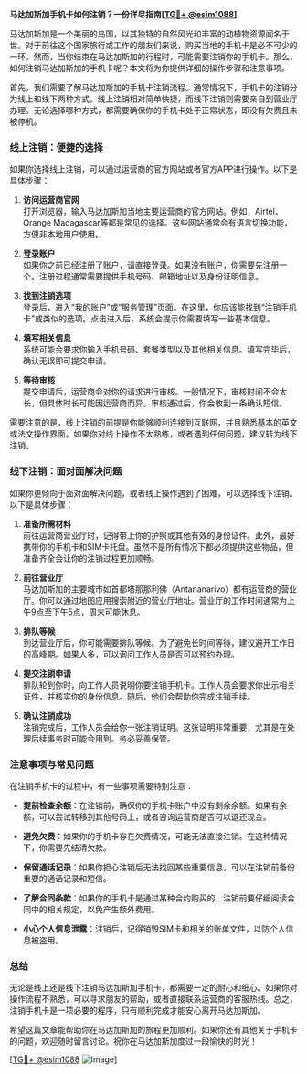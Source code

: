 **马达加斯加手机卡如何注销？一份详尽指南[[TG💪+ @esim1088](https://t.me/s/esim1088)]**

马达加斯加是一个美丽的岛国，以其独特的自然风光和丰富的动植物资源闻名于世。对于前往这个国家旅行或工作的朋友们来说，购买当地的手机卡是必不可少的一环。然而，当你结束在马达加斯加的行程时，可能需要注销你的手机卡。那么，如何注销马达加斯加的手机卡呢？本文将为你提供详细的操作步骤和注意事项。

首先，我们需要了解马达加斯加的手机卡注销流程。通常情况下，手机卡的注销分为线上和线下两种方式。线上注销相对简单快捷，而线下注销则需要亲自到营业厅办理。无论选择哪种方式，都需要确保你的手机卡处于正常状态，即没有欠费且未被停机。

### **线上注销：便捷的选择**

如果你选择线上注销，可以通过运营商的官方网站或者官方APP进行操作。以下是具体步骤：

1. **访问运营商官网**  
   打开浏览器，输入马达加斯加当地主要运营商的官方网站。例如，Airtel、Orange Madagascar等都是常见的选择。这些网站通常会有语言切换功能，方便非本地用户使用。

2. **登录账户**  
   如果你之前已经注册了账户，请直接登录。如果没有账户，你需要先注册一个。注册过程通常需要提供手机号码、邮箱地址以及身份证明信息。

3. **找到注销选项**  
   登录后，进入“我的账户”或“服务管理”页面。在这里，你应该能找到“注销手机卡”或类似的选项。点击进入后，系统会提示你需要填写一些基本信息。

4. **填写相关信息**  
   系统可能会要求你输入手机号码、套餐类型以及其他相关信息。填写完毕后，确认无误即可提交申请。

5. **等待审核**  
   提交申请后，运营商会对你的请求进行审核。一般情况下，审核时间不会太长，但具体时长可能因运营商而异。审核通过后，你会收到一条确认短信。

需要注意的是，线上注销的前提是你能够顺利连接到互联网，并且熟悉基本的英文或法文操作界面。如果你对线上操作不太熟练，或者遇到任何问题，建议转为线下注销。

### **线下注销：面对面解决问题**

如果你更倾向于面对面解决问题，或者线上操作遇到了困难，可以选择线下注销。以下是具体步骤：

1. **准备所需材料**  
   前往运营商营业厅时，记得带上你的护照或其他有效的身份证件。此外，最好携带你的手机卡和SIM卡托盘。虽然不是所有情况下都必须提供这些物品，但准备齐全会让你的注销过程更加顺畅。

2. **前往营业厅**  
   马达加斯加的主要城市如首都塔那那利佛（Antananarivo）都有运营商的营业厅。你可以通过地图应用搜索附近的营业厅地址。营业厅的工作时间通常为上午9点至下午5点，周末可能休息。

3. **排队等候**  
   到达营业厅后，你可能需要排队等候。为了避免长时间等待，建议避开工作日的高峰期。如果人多，可以询问工作人员是否可以预约办理。

4. **提交注销申请**  
   排队轮到你时，向工作人员说明你要注销手机卡。工作人员会要求你出示相关证件，并核实你的身份信息。随后，他们会帮助你完成注销手续。

5. **确认注销成功**  
   注销完成后，工作人员会给你一张注销证明。这张证明非常重要，尤其是在处理后续事务时可能会用到。务必妥善保管。

### **注意事项与常见问题**

在注销手机卡的过程中，有一些事项需要特别注意：

- **提前检查余额**：在注销前，确保你的手机卡账户中没有剩余余额。如果有余额，可以尝试转移到其他号码上，或者咨询运营商是否可以退还现金。
  
- **避免欠费**：如果你的手机卡存在欠费情况，可能无法直接注销。在这种情况下，你需要先结清欠款。

- **保留通话记录**：如果你担心注销后无法找回某些重要信息，可以在注销前备份重要的通话记录和短信。

- **了解合同条款**：如果你的手机卡是通过某种合约购买的，注销前要仔细阅读合同中的相关规定，以免产生额外费用。

- **小心个人信息泄露**：注销后，记得销毁SIM卡和相关的账单文件，以防个人信息被盗用。

### **总结**

无论是线上还是线下注销马达加斯加手机卡，都需要一定的耐心和细心。如果你对操作流程不熟悉，可以寻求朋友的帮助，或者直接联系运营商的客服热线。总之，注销手机卡是一项必要的程序，只有顺利完成才能安心离开马达加斯加。

希望这篇文章能帮助你在马达加斯加的旅程更加顺利。如果你还有其他关于手机卡的问题，欢迎随时留言讨论。祝你在马达加斯加度过一段愉快的时光！

[[TG💪+ @esim1088](https://t.me/s/esim1088) ![Image](https://i.postimg.cc/4NQfJmqS/Snipaste-2025-05-13-00-14-12.png)]
